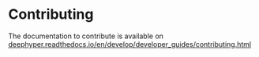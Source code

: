 # Contributing

The documentation to contribute is available on [deephyper.readthedocs.io/en/develop/developer_guides/contributing.html](https://deephyper.readthedocs.io/en/develop/developer_guides/contributing.html)